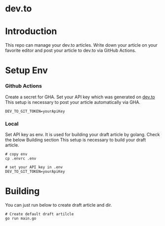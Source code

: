 # dev.to
# Introduction

This repo can manage your dev.to articles. Write down your article on your favorite editor and post your article to dev.to via GitHub Actions.

# Setup Env

### Github Actions

Create a secret for GHA. Set your API key which was generated on [dev.to](https://dev.to/)
This setup is necessary to post your article automatically via GHA.


```
DEV_TO_GIT_TOKEN=yourApiKey
```

### Local

Set API key as env. It is used for building your draft article by golang. Check the below Building section
This setup is necessary to build your draft article.

```
# copy env
cp .envrc .env
```


```
# set your API key in .env 
DEV_TO_GIT_TOKEN=yourApiKey
```


# Building

You can just run below to create draft article and dir.

```
# Create default draft artilcle
go run main.go

```

